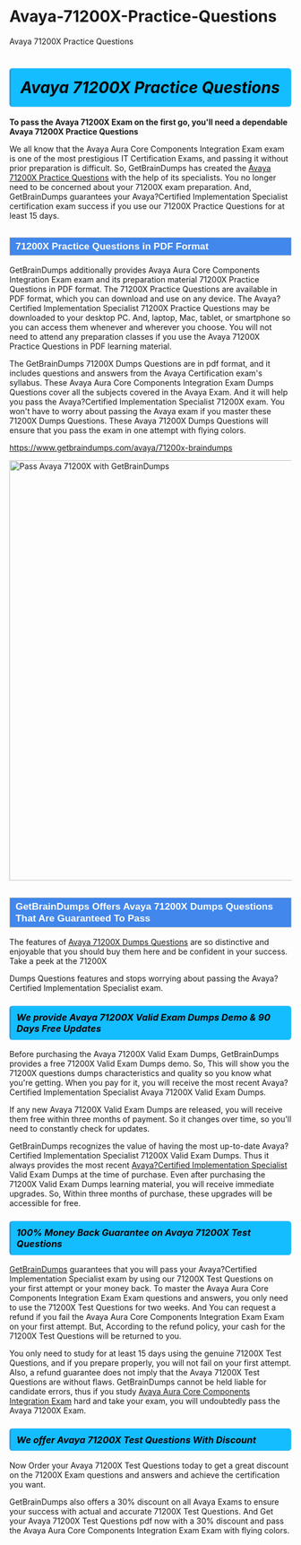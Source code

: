 # Avaya-71200X-Practice-Questions
Avaya 71200X Practice Questions
<h1><strong><span style="display: block; color: #000000; background: #14BDFF; border: 0.5px solid #AED6F1; border-left: 3px solid #3498DB; padding: .6em; border-radius: 6px;">                     <em>Avaya 71200X <span class="exam_variation">Practice Questions</span> </em>                </span></strong>            </h1>                        <p><strong>To pass the Avaya 71200X Exam on the first go, you'll need a dependable Avaya 71200X <span class="exam_variation">Practice Questions</span></strong></p>                        <p>We all know that the Avaya Aura Core Components Integration Exam exam is one of the most prestigious IT Certification Exams,             and passing it without prior preparation is difficult. So, GetBrainDumps has created the <a href="https://www.getbraindumps.com/avaya/71200x-braindumps">Avaya 71200X <span class="exam_variation">Practice Questions</span></a> with the help of its specialists.             You no longer need to be concerned about your 71200X exam preparation. And, GetBrainDumps guarantees your Avaya?Certified Implementation Specialist certification             exam success if you use our 71200X <span class="exam_variation">Practice Questions</span> for at least 15 days.</p>                        <h2 style="background: #4287ec; border: 1px solid #cccccc; padding: 5px 10px;">                <span style="color: #ffffff;">                    <span style="font-size: 11pt;">                        <span style="line-height: normal;">                            <span style="font-family: Calibri,sans-serif;">                                <strong>                                    <span style="font-size: 13.0pt;">71200X <span class="exam_variation">Practice Questions</span> in PDF Format</span>                                </strong>                            </span>                        </span>                    </span>                </span>            </h2>                        <p>GetBrainDumps additionally provides Avaya Aura Core Components Integration Exam exam and its preparation material 71200X <span class="exam_variation">Practice Questions</span> in PDF format.             The 71200X <span class="exam_variation">Practice Questions</span> are available in PDF format, which you can download and use on any device. The Avaya?Certified Implementation Specialist 71200X <span class="exam_variation">Practice Questions</span> may be downloaded             to your desktop PC. And, laptop, Mac, tablet, or smartphone so you can access them whenever and wherever you choose. You will not need to attend any preparation classes if you use             the Avaya 71200X <span class="exam_variation">Practice Questions</span> in PDF learning material. </p>                        <p>The GetBrainDumps 71200X <span class="exam_variation2">Dumps Questions</span> are in pdf format, and  it includes questions and answers from the Avaya Certification exam's syllabus. These             Avaya Aura Core Components Integration Exam <span class="exam_variation2">Dumps Questions</span> cover all the subjects covered in the Avaya Exam. And it will help you pass the             Avaya?Certified Implementation Specialist 71200X exam. You won't have to worry about passing the Avaya exam if you master these 71200X <span class="exam_variation2">Dumps Questions</span>.             These Avaya 71200X <span class="exam_variation2">Dumps Questions</span> will ensure that you pass the exam in one attempt with flying colors.</p>                        <p><a href="https://www.getbraindumps.com/avaya/71200x-braindumps">https://www.getbraindumps.com/avaya/71200x-braindumps</a></p>                        <p><a href="https://www.getbraindumps.com/"><img src="https://www.getbraindumps.com/images/get-updated-exam-questions-with-discount-getbraindumps.jpg" class="postImage" alt="Pass Avaya 71200X with GetBrainDumps" width="750"></a></p>                            <h2 style="background: #4287ec; border: 1px solid #cccccc; padding: 5px 10px;">                <span style="color: #ffffff;">                    <span style="font-size: 11pt;">                        <span style="line-height: normal;">                            <span style="font-family: Calibri,sans-serif;">                                <strong>                                    <span style="font-size: 13.0pt;">GetBrainDumps Offers Avaya 71200X <span class="exam_variation2">Dumps Questions</span> That Are Guaranteed To Pass</span>                                </strong>                            </span>                        </span>                    </span>                </span>            </h2>                        <p>The features of <a href="https://www.getbraindumps.com/avaya-braindumps.html">Avaya 71200X <span class="exam_variation2">Dumps Questions</span></a> are so distinctive and enjoyable that you should buy them here and be confident in your success. Take a peek at the 71200X</p>            <p> <span class="exam_variation2">Dumps Questions</span> features and stops worrying about passing the Avaya?Certified Implementation Specialist exam.</p>                        <h3>                <strong>                    <span style="display: block; color: #000000; background: #14BDFF; border: 0.5px solid #AED6F1; border-left: 3px solid #3498DB; padding: .6em; border-radius: 6px;">                        <em>We provide Avaya 71200X <span class="exam_variation3">Valid Exam Dumps</span> Demo &amp; 90 Days Free Updates</em>                    </span>                </strong>            </h3>                        <p>Before purchasing the Avaya 71200X <span class="exam_variation3">Valid Exam Dumps</span>, GetBrainDumps provides a free 71200X <span class="exam_variation3">Valid Exam Dumps</span> demo. So, This will show you the 71200X questions dumps             characteristics and quality so you know what you're getting. When you pay for it, you will receive the most recent             Avaya?Certified Implementation Specialist Avaya 71200X <span class="exam_variation3">Valid Exam Dumps</span>.</p>                        <p>If any new Avaya 71200X <span class="exam_variation3">Valid Exam Dumps</span> are released, you will receive them free within three months of payment.             So it changes over time, so you'll need to constantly check for updates.</p>                        <p>GetBrainDumps recognizes the value of having the most up-to-date Avaya?Certified Implementation Specialist 71200X <span class="exam_variation3">Valid Exam Dumps</span>. Thus it always provides the most recent             <a href="https://www.getbraindumps.com/avaya/acis-braindumps.html">Avaya?Certified Implementation Specialist</a> <span class="exam_variation3">Valid Exam Dumps</span> at the time of purchase. Even after purchasing the 71200X <span class="exam_variation3">Valid Exam Dumps</span> learning material, you will receive immediate upgrades.             So, Within three months of purchase, these upgrades will be accessible for free.</p>                        <h3>                <strong>                    <span style="display: block; color: #000000; background: #14BDFF; border: 0.5px solid #AED6F1; border-left: 3px solid #3498DB; padding: .6em; border-radius: 6px;">                        <em>100% Money Back Guarantee on Avaya 71200X <span class="exam_variation4">Test Questions</span></em>                    </span>                </strong>            </h3>                        <p><a href="https://www.getbraindumps.com/">GetBrainDumps</a> guarantees that you will pass your Avaya?Certified Implementation Specialist exam by using our 71200X <span class="exam_variation4">Test Questions</span> on your first attempt or your money back.             To master the Avaya Aura Core Components Integration Exam Exam questions and answers, you only need to use the 71200X <span class="exam_variation4">Test Questions</span> for             two weeks. And You can request a refund if you fail the Avaya Aura Core Components Integration Exam Exam on your first attempt. But, According to the refund policy, your cash             for the 71200X <span class="exam_variation4">Test Questions</span> will be returned to you.</p>                        <p>You only need to study for at least 15 days using the genuine 71200X <span class="exam_variation4">Test Questions</span>, and if you prepare properly, you will not fail on your first attempt.             Also, a refund guarantee does not imply that the Avaya 71200X <span class="exam_variation4">Test Questions</span> are without flaws. GetBrainDumps cannot be held liable for candidate errors,             thus if you study <a href="https://www.getbraindumps.com/avaya/71200x-braindumps">Avaya Aura Core Components Integration Exam</a> hard and take your exam, you will undoubtedly pass the Avaya 71200X Exam. </p>                        <h3>                <strong>                    <span style="display: block; color: #000000; background: #14BDFF; border: 0.5px solid #AED6F1; border-left: 3px solid #3498DB; padding: .6em; border-radius: 6px;">                        <em>We offer Avaya 71200X <span class="exam_variation4">Test Questions</span> With Discount</em>                    </span>                </strong>            </h3>                        <p>Now Order your Avaya 71200X <span class="exam_variation4">Test Questions</span> today to get a great discount on the 71200X Exam questions and answers and achieve the certification you want.</p>                        <p>GetBrainDumps also offers a 30% discount on all Avaya Exams to ensure your success with actual and accurate 71200X <span class="exam_variation4">Test Questions</span>. And Get your Avaya 71200X <span class="exam_variation4">Test Questions</span>             pdf now with a 30% discount and pass the Avaya Aura Core Components Integration Exam Exam with flying colors.</p>                    
